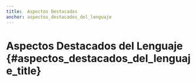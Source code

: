 ```yaml
---
title:  Aspectos Destacados
anchor: aspectos_destacados_del_lenguaje
---
```


# Aspectos Destacados del Lenguaje {#aspectos_destacados_del_lenguaje_title}

